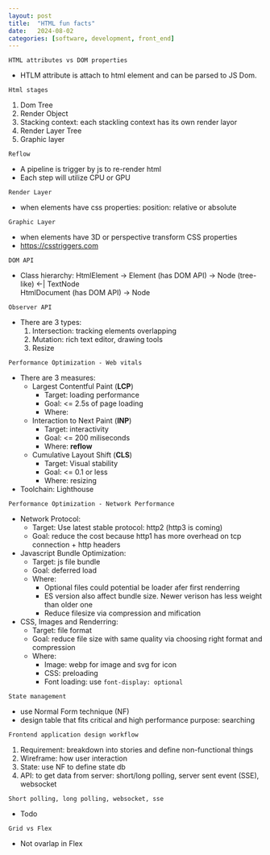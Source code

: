 ```yaml
---
layout: post
title:  "HTML fun facts"
date:   2024-08-02
categories: [software, development, front_end]
---
```


`HTML attributes vs DOM properties`
- HTLM attribute is attach to html element and can be parsed to JS Dom. 

`Html stages`
1. Dom Tree
1. Render Object
1. Stacking context: each stackling context has its own render layor
1. Render Layer Tree
1. Graphic layer

`Reflow`
- A pipeline is trigger by js to re-render html
- Each step will utilize CPU or GPU

`Render Layer`
- when elements have css properties: position: relative or absolute

`Graphic Layer`
- when elements have 3D or perspective transform CSS properties
- https://csstriggers.com

`DOM API`
- Class hierarchy: HtmlElement -> Element (has DOM API) -> Node (tree-like) <-| TextNode   
                              HtmlDocument (has DOM API) -> Node

`Observer API`
- There are 3 types:
  1. Intersection: tracking elements overlapping
  1. Mutation: rich text editor, drawing tools
  1. Resize

`Performance Optimization - Web vitals`
- There are 3 measures:
  - Largest Contentful Paint (**LCP**)
    - Target: loading performance
    - Goal: <= 2.5s of page loading
    - Where: 
  - Interaction to Next Paint (**INP**)
    - Target: interactivity
    - Goal: <= 200 miliseconds
    - Where: **reflow**
  - Cumulative Layout Shift (**CLS**)
    - Target: Visual stability
    - Goal: <= 0.1 or less
    - Where: resizing
- Toolchain: Lighthouse

`Performance Optimization - Network Performance`
- Network Protocol:
  - Target: Use latest stable protocol: http2 (http3 is coming)
  - Goal: reduce the cost because http1 has more overhead on tcp connection + http headers
- Javascript Bundle Optimization:
  - Target: js file bundle
  - Goal: deferred load
  - Where: 
    - Optional files could potential be loader afer first renderring
    - ES version also affect bundle size. Newer verison has less weight than older one
    - Reduce filesize via compression and mification
- CSS, Images and Renderring:
  - Target: file format 
  - Goal: reduce file size with same quality via choosing right format and compression
  - Where:
    - Image: webp for image and svg for icon
    - CSS: preloading
    - Font loading:  use `font-display: optional`

`State management`
- use Normal Form technique (NF)
- design table that fits critical and high performance purpose: searching


`Frontend application design workflow`
1. Requirement: breakdown into stories and define non-functional things
1. Wireframe: how user interaction
1. State: use NF to define state db
1. API: to get data from server: short/long polling, server sent event (SSE), websocket

`Short polling, long polling, websocket, sse`
- Todo

`Grid vs Flex`
- Not ovarlap in Flex



